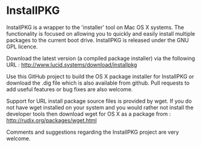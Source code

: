 # InstallPKG #

InstallPKG is a wrapper to the 'installer' tool on Mac OS X systems. The functionality is focused on allowing you to quickly and easily install multiple packages to the current boot drive.  InstallPKG is released under the GNU GPL licence.

Download the latest version (a compiled package installer) via the following URL : 
http://www.lucid.systems/download/installpkg

Use this GitHub project to build the OS X package installer for InstallPKG or download the .dig file which is also available from github. Pull requests to add useful features or bug fixes are also welcome.

Support for URL install package source files is provided by wget. If you do not have wget installed on your system and you would rather not install the developer tools then download wget for OS X as a package from : http://rudix.org/packages/wget.html

Comments and suggestions regarding the InstallPKG project are very welcome.

